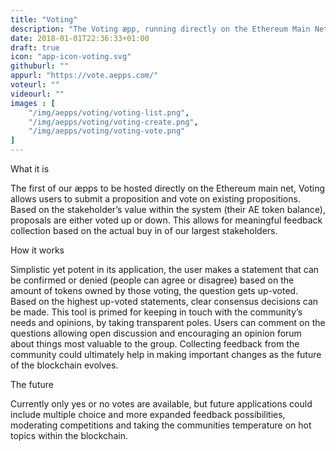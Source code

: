 ```yaml
---
title: "Voting"
description: "The Voting æpp, running directly on the Ethereum Main Net, allows you to propose something and then put it to a yes or no vote within the community. This lets shareholders express meaningful opinions that can potentially change the system itself."
date: 2018-01-01T22:36:33+01:00
draft: true
icon: "app-icon-voting.svg"
githuburl: ""
appurl: "https://vote.aepps.com/"
voteurl: ""
videourl: ""
images : [
	"/img/aepps/voting/voting-list.png",
	"/img/aepps/voting/voting-create.png",
	"/img/aepps/voting/voting-vote.png"
]
---
```


<p class="question">What it is</p>
<p class="answer">
The first of our æpps to be hosted directly on the Ethereum main net, Voting allows users to submit a proposition and vote on existing propositions. Based on the stakeholder’s value within the system (their AE token balance), proposals are either voted up or down. This allows for meaningful feedback collection based on the actual buy in of our largest stakeholders.</p>

<p class="question">How it works</p>
<p class="answer">Simplistic yet potent in its application, the user makes a statement that can be confirmed or denied (people can agree or disagree) based on the amount of tokens owned by those voting, the question gets up-voted. Based on the highest up-voted statements, clear consensus decisions can be made.
This tool is primed for keeping in touch with the community’s needs and opinions, by taking transparent poles. Users can comment on the questions allowing open discussion and encouraging an opinion forum about things most valuable to the group. Collecting feedback from the community could ultimately help in making important changes as the future of the blockchain evolves.</p>

<p class="question">The future</p>
<p class="answer">Currently only yes or no votes are available, but future applications could include multiple choice and more expanded feedback possibilities, moderating competitions and taking the communities temperature on hot topics within the blockchain.</p>
